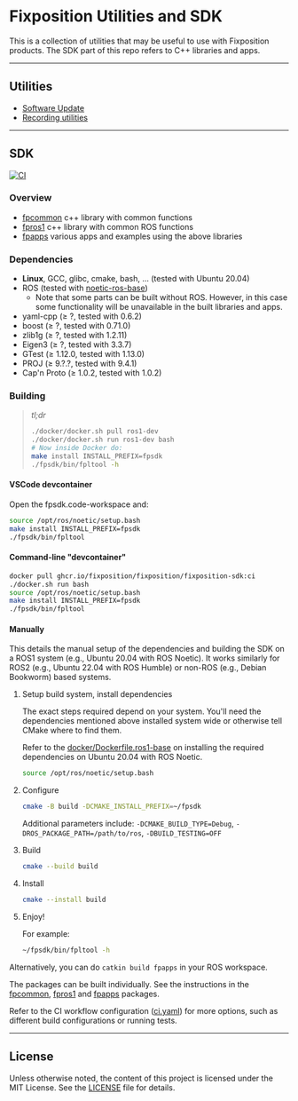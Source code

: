 # Fixposition Utilities and SDK

This is a collection of utilities that may be useful to use with Fixposition products.
The SDK part of this repo refers to C++ libraries and apps.


---
## Utilities

- [Software Update](software_update/README.md)
- [Recording utilities](record/README.md)


---
## SDK

[![CI](https://github.com/fixposition/fixposition_utility/actions/workflows/ci.yml/badge.svg)](https://github.com/fixposition/fixposition_utility/actions/workflows/ci.yml)

### Overview

- [fpcommon](fpcommon/README.md) c++ library with common functions
- [fpros1](fpros1/README.md) c++ library with common ROS functions
- [fpapps](fpapps/README.md) various apps and examples using the above libraries

### Dependencies

- **Linux**, GCC, glibc, cmake, bash, ... (tested with Ubuntu 20.04)
- ROS (tested with [noetic-ros-base](https://hub.docker.com/_/ros/))
    - Note that some parts can be built without ROS. However, in this case some functionality will be unavailable
      in the built libraries and apps.
- yaml-cpp        (≥ ?,      tested with 0.6.2)
- boost           (≥ ?,      tested with 0.71.0)
- zlib1g          (≥ ?,      tested with 1.2.11)
- Eigen3          (≥ ?,      tested with 3.3.7)
- GTest           (≥ 1.12.0, tested with 1.13.0)
- PROJ            (≥ 9.?.?,  tested with 9.4.1)
- Cap'n Proto     (≥ 1.0.2,  tested with 1.0.2)

### Building

> *tl;dr*
> ```sh
> ./docker/docker.sh pull ros1-dev
> ./docker/docker.sh run ros1-dev bash
> # Now inside Docker do:
> make install INSTALL_PREFIX=fpsdk
> ./fpsdk/bin/fpltool -h
> ```

#### VSCode devcontainer

Open the fpsdk.code-workspace and:

```sh
source /opt/ros/noetic/setup.bash
make install INSTALL_PREFIX=fpsdk
./fpsdk/bin/fpltool
```

#### Command-line "devcontainer"

```sh
docker pull ghcr.io/fixposition/fixposition/fixposition-sdk:ci
./docker.sh run bash
source /opt/ros/noetic/setup.bash
make install INSTALL_PREFIX=fpsdk
./fpsdk/bin/fpltool
```

#### Manually

This details the manual setup of the dependencies and building the SDK on a ROS1 system (e.g., Ubuntu 20.04 with ROS
Noetic). It works similarly for ROS2 (e.g., Ubuntu 22.04 with ROS Humble) or non-ROS (e.g., Debian Bookworm) based
systems.


1. Setup build system, install dependencies

    The exact steps required depend on your system. You'll need the dependencies mentioned above installed system wide
    or otherwise tell CMake where to find them.

    Refer to the [docker/Dockerfile.ros1-base](Dockerfile.ros1-base) on installing the required dependencies on Ubuntu
    20.04 with ROS Noetic.

    ```sh
    source /opt/ros/noetic/setup.bash
    ```

3. Configure

    ```sh
    cmake -B build -DCMAKE_INSTALL_PREFIX=~/fpsdk
    ```

    Additional parameters include: `-DCMAKE_BUILD_TYPE=Debug`, `-DROS_PACKAGE_PATH=/path/to/ros`, `-DBUILD_TESTING=OFF`

4. Build

    ```sh
    cmake --build build
    ```

5. Install

    ```sh
    cmake --install build
    ```

6. Enjoy!

    For example:

    ```sh
    ~/fpsdk/bin/fpltool -h
    ```

Alternatively, you can do `catkin build fpapps` in your ROS workspace.

The packages can be built individually. See the instructions in the [fpcommon](fpcommon/README.md),
[fpros1](fpros1/README.md) and [fpapps](fpapps/README.md) packages.

Refer to the CI workflow configuration ([ci.yaml](./.github/workflows/ci.yml)) for more options, such as different build
configurations or running tests.

---
## License

Unless otherwise noted, the content of this project is licensed under the MIT License.
See the [LICENSE](LICENSE) file for details.
